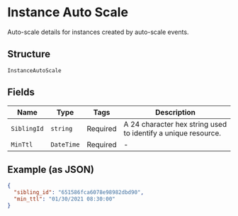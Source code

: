 
# Instance Auto Scale

Auto-scale details for instances created by auto-scale events.

## Structure

`InstanceAutoScale`

## Fields

| Name | Type | Tags | Description |
|  --- | --- | --- | --- |
| `SiblingId` | `string` | Required | A 24 character hex string used to identify a unique resource. |
| `MinTtl` | `DateTime` | Required | - |

## Example (as JSON)

```json
{
  "sibling_id": "651586fca6078e98982dbd90",
  "min_ttl": "01/30/2021 08:30:00"
}
```


